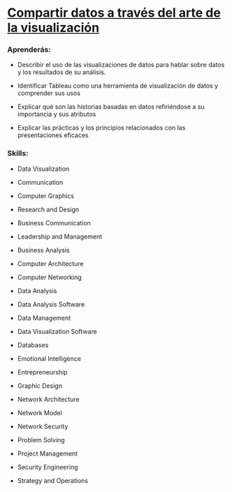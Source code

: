 # [Compartir datos a través del arte de la visualización](https://www.coursera.org/programs/becas-google-fundae-sepe-analisis-datos-rspys/learn/compartir-datos-a-traves-del-arte-de-la-visualizacion?specialization=analisis-de-datos-de-google)

### Aprenderás:

* Describir el uso de las visualizaciones de datos para hablar sobre datos y los resultados de su análisis.

* Identificar Tableau como una herramienta de visualización de datos y comprender sus usos

* Explicar qué son las historias basadas en datos refiriéndose a su importancia y sus atributos

* Explicar las prácticas y los principios relacionados con las presentaciones eficaces

### Skills:

* Data Visualization

* Communication

* Computer Graphics

* Research and Design

* Business Communication

* Leadership and Management

* Business Analysis

* Computer Architecture

* Computer Networking

* Data Analysis

* Data Analysis Software

* Data Management

* Data Visualization Software

* Databases

* Emotional Intelligence

* Entrepreneurship

* Graphic Design

* Network Architecture

* Network Model

* Network Security

* Problem Solving

* Project Management

* Security Engineering

* Strategy and Operations